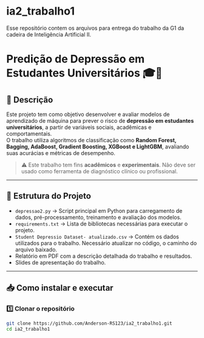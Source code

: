 # ia2_trabalho1
Esse repositório contem os arquivos para entrega do trabalho da G1 da cadeira de Inteligência Artificial II.


# Predição de Depressão em Estudantes Universitários 🎓🧠

## 📌 Descrição
Este projeto tem como objetivo desenvolver e avaliar modelos de aprendizado de máquina para prever o risco de **depressão em estudantes universitários**, a partir de variáveis sociais, acadêmicas e comportamentais.  
O trabalho utiliza algoritmos de classificação como **Random Forest, Bagging, AdaBoost, Gradient Boosting, XGBoost e LightGBM**, avaliando suas acurácias e métricas de desempenho.

> ⚠️ Este trabalho tem fins **acadêmicos** e **experimentais**. Não deve ser usado como ferramenta de diagnóstico clínico ou profissional.  

---

## 📂 Estrutura do Projeto
- `depressao2.py` → Script principal em Python para carregamento de dados, pré-processamento, treinamento e avaliação dos modelos.  
- `requirements.txt` → Lista de bibliotecas necessárias para executar o projeto.
- `Student Depressio Dataset- atualizado.csv` → Contém os dados utilizados para o trabalho. Necessário atualizar no código, o caminho do arquivo baixado.
- Relatório em PDF com a descrição detalhada do trabalho e resultados.
- Slides de apresentação do trabalho.

---

## 📥 Como instalar e executar

### 1️⃣ Clonar o repositório
```bash
git clone https://github.com/Anderson-RS123/ia2_trabalho1.git
cd ia2_trabalho1
